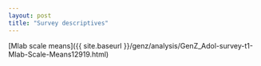 ```yaml
---
layout: post
title: "Survey descriptives"
---
```


[Mlab scale means]({{ site.baseurl }}/genz/analysis/GenZ_Adol-survey-t1-Mlab-Scale-Means12919.html)